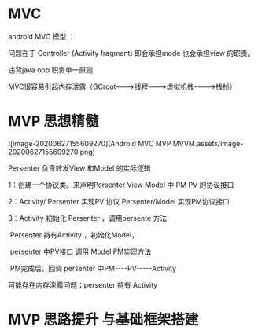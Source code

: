 # MVC

android MVC 模型 ： 

问题在于 Controller (Activity fragment) 即会承担mode 也会承担view 的职责。

违背java oop 职责单一原则



MVC很容易引起内存泄露（GCroot--->线程--->虚拟机栈---->栈桢）



# MVP 思想精髓

![image-20200627155609270](Android MVC MVP MVVM.assets/image-20200627155609270.png)

Persenter 负责转发View 和Model 的实际逻辑

1：创建一个协议类。来声明Persenter View Model  中 PM   PV  的协议接口

2：Activity/ Persenter 实现PV 协议    Persenter/Model 实现PM协议接口

3：Activity 初始化 Persenter ，调用persente 方法

​      Persenter  持有Activity   ，初始化Model，

​      persenter  中PV接口 调用 Model PM实现方法

​      PM完成后，回调 persenter 中PM----PV-----Activity



可能存在内存泄露问题；persenter 持有  Activity



# MVP  思路提升 与基础框架搭建



